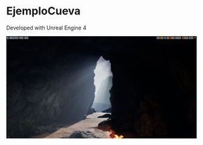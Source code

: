# EjemploCueva

Developed with Unreal Engine 4

![A screenshot of the current scene](Screenshot.png)
